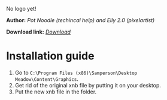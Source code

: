 <!-- 
![Image](image link related to pack)
-->

No logo yet!

**Author:** *Pot Noodle (techincal help) and Elly 2.0 (pixelartist)*

**Download link:** *[Download](https://cdn.discordapp.com/attachments/703234077167452161/703618660362878997/NatureSheet.xnb)*

# Installation guide
1. Go to `C:\Program Files (x86)\Samperson\Desktop Meadow\Content\Graphics`. 
2. Get rid of the original xnb file by putting it on your desktop.
3. Put the new xnb file in the folder.

